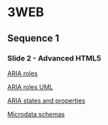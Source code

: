# 3WEB

## Sequence 1

### Slide 2 - Advanced HTML5
[ARIA roles](https://www.w3.org/TR/wai-aria/roles)

[ARIA roles UML](https://www.w3.org/TR/wai-aria/rdf_model.svg)

[ARIA states and properties](https://www.w3.org/TR/wai-aria/states_and_properties)

[Microdata schemas](http://schema.org)
